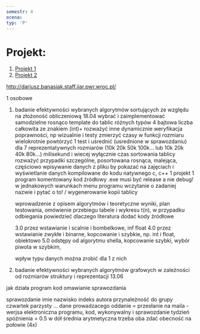 ```yaml
---
semestr: 4
ocena: 
typ: 'P'
---
```


# Projekt:
1. [Projekt 1](/Notatki/Semestr%204/Algorytmy%20i%20z%C5%82o%C5%BCono%C5%9B%C4%87%20obliczeniowa/Projekt/Projekt%201/Projekt%201.md)
2. [Projekt 2](/Notatki/Semestr%204/Algorytmy%20i%20z%C5%82o%C5%BCono%C5%9B%C4%87%20obliczeniowa/Projekt/Projekt%202/Projekt%202.md)


http://dariusz.banasiak.staff.iiar.pwr.wroc.pl/

1 osobowe

1. badanie efektywności wybranych algorytmów sortujących ze względu na złożoność obliczeniową
   18.04
   wybrać i zaimplementować samodzielne
   rosnąco
   template
   do tablic różnych typów
   4 bajtowa liczba całkowita ze znakiem (int)+ rozważyć inne
   dynamicznie
   weryfikacja poprawności, np wizualnie i testy
   zmierzyć czasy w funkcji rozmiaru
   wielokrotnie powtórzyć 1 test i uśrednić (usrednione w sprawozdaniu)
   dla 7 reprezentatywnych rozmiarów (10k 20k 50k 100k... lub 10k 20k 40k 80k...)
   milisekund i wiecej
   wyłącznie czas sortowania tablicy
   rozważyć przypadki szczególne, posortowana rosnąca, malejąca, częściowo
   wpisywanie danych z pliku by pokazać na zajęciach i wyświetlanie danych
   kompilowane do kodu natywnego c, c++
   1 projekt 1 program
   komentowany kod źródłowy
   .exe musi być
   release a nie debug!
   w jednakowych warunkach
   menu programu
   wczytanie o zadaniej nazwie i pytać o to! / wygenerowanie
   kopii tablicy
   
   wprowadzenie z opisem algorytmów i teoretyczne wyniki, 
   plan testowania, 
   omówienie przebiegu tabele i wykresu t(n),
   w przypadku odbiegania powiedzieć dlaczego
   literatura
   dodać kody źródłowe
   
   3.0 przez wstawianie i scalnie i bombelkowe, inf float
   4.0 przez wstawianie zwykłe i binarne, kopcowanie i szybkie, np. int i float, obiektowo
   5.0 odstępy od algorytmu shella, kopcowanie szybki, wybór piwota w szybkim, 
   
   wpływ typu danych można zrobić dla 1 z nich
   
2. badanie efektywności wybranych algorytmów grafowych w zależności od rozmiarów struktury i reprezentacji
   13.06
   

jak działa program
kod
omawianie sprawozdania

sprawozdanie
imie nazwisko indeks autora przynależność do grupy czwartek parzysty ... dane prowadzacego
oddanie = przesłanie na maila - werjsa elektroniczna programu, kod, wykonywalny i sprawozdanie
tydzień spóźnienia = 0.5 w dół
średnia arytmetyczna
trzeba oba zdać
obecność na połowie (4x)




